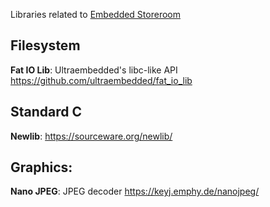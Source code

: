 Libraries related to [Embedded Storeroom](README.md)

## Filesystem
**Fat IO Lib**: Ultraembedded's libc-like API https://github.com/ultraembedded/fat_io_lib<br>

## Standard C
**Newlib**: https://sourceware.org/newlib/<br>

## Graphics:
**Nano JPEG**: JPEG decoder https://keyj.emphy.de/nanojpeg/<br>

